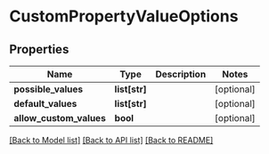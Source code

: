 # CustomPropertyValueOptions

## Properties
Name | Type | Description | Notes
------------ | ------------- | ------------- | -------------
**possible_values** | **list[str]** |  | [optional] 
**default_values** | **list[str]** |  | [optional] 
**allow_custom_values** | **bool** |  | [optional] 

[[Back to Model list]](../README.md#documentation-for-models) [[Back to API list]](../README.md#documentation-for-api-endpoints) [[Back to README]](../README.md)


